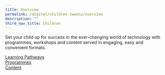 ```yaml
---
title: Overview
permalink: /digital/children-tweens/overview
description: ""
third_nav_title: Children
---
```


Set your child up for success in the ever-changing world of technology with programmes, workshops and content served in engaging, easy and convenient formats.

<div class="row is-multiline">
  <div class="col is-one-third">
    <div class="clickbox is-sky-indigo">
      <a href="/digital/children-tweens/learning-pathways">
        <span>Learning Pathways</span>
      </a>
    </div>
  </div>
  <div class="col is-one-third">
    <div class="clickbox is-sky-indigo">
      <a href="/digital/children-tweens/programmes">
        <span>Programmes</span>
      </a>
    </div>
  </div>
  <div class="col is-one-third">
    <div class="clickbox is-sky-indigo">
      <a href="/digital/children-tweens/content">
        <span>Content</span>
      </a>
    </div>
  </div>
</div>